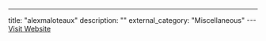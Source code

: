 ---
title: "alexmaloteaux"
description: ""
external_category: "Miscellaneous"
---[Visit Website](https://github.com/alexmaloteaux)

